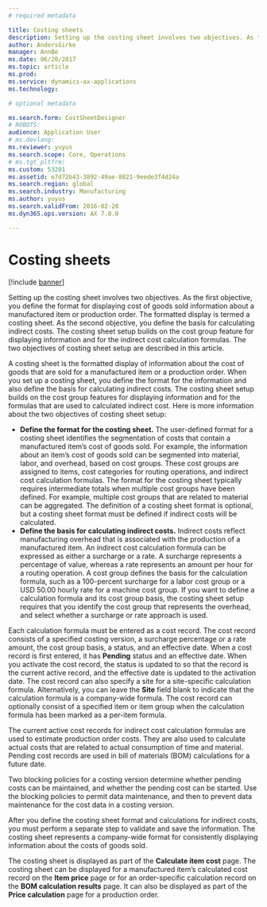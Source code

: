 ```yaml
---
# required metadata

title: Costing sheets
description: Setting up the costing sheet involves two objectives. As the first objective, you define the format for displaying cost of goods sold information about a manufactured item or production order. The formatted display is termed a costing sheet. As the second objective, you define the basis for calculating indirect costs. The costing sheet setup builds on the cost group feature for displaying information and for the indirect cost calculation formulas. The two objectives of costing sheet setup are described in this article. 
author: AndersGirke
manager: AnnBe
ms.date: 06/20/2017
ms.topic: article
ms.prod: 
ms.service: dynamics-ax-applications
ms.technology: 

# optional metadata

ms.search.form: CostSheetDesigner
# ROBOTS: 
audience: Application User
# ms.devlang: 
ms.reviewer: yuyus
ms.search.scope: Core, Operations
# ms.tgt_pltfrm: 
ms.custom: 53201
ms.assetid: e7d72b43-3892-49ae-8821-9eede3f4d24a
ms.search.region: global
ms.search.industry: Manufacturing
ms.author: yuyus
ms.search.validFrom: 2016-02-28
ms.dyn365.ops.version: AX 7.0.0

---
```


# Costing sheets

[!include [banner](../includes/banner.md)]

Setting up the costing sheet involves two objectives. As the first objective, you define the format for displaying cost of goods sold information about a manufactured item or production order. The formatted display is termed a costing sheet. As the second objective, you define the basis for calculating indirect costs. The costing sheet setup builds on the cost group feature for displaying information and for the indirect cost calculation formulas. The two objectives of costing sheet setup are described in this article. 

A costing sheet is the formatted display of information about the cost of goods that are sold for a manufactured item or a production order. When you set up a costing sheet, you define the format for the information and also define the basis for calculating indirect costs. The costing sheet setup builds on the cost group features for displaying information and for the formulas that are used to calculated indirect cost. Here is more information about the two objectives of costing sheet setup:
-   **Define the format for the costing sheet.** The user-defined format for a costing sheet identifies the segmentation of costs that contain a manufactured item’s cost of goods sold. For example, the information about an item’s cost of goods sold can be segmented into material, labor, and overhead, based on cost groups. These cost groups are assigned to items, cost categories for routing operations, and indirect cost calculation formulas. The format for the costing sheet typically requires intermediate totals when multiple cost groups have been defined. For example, multiple cost groups that are related to material can be aggregated. The definition of a costing sheet format is optional, but a costing sheet format must be defined if indirect costs will be calculated.
-   **Define the basis for calculating indirect costs.** Indirect costs reflect manufacturing overhead that is associated with the production of a manufactured item. An indirect cost calculation formula can be expressed as either a surcharge or a rate. A surcharge represents a percentage of value, whereas a rate represents an amount per hour for a routing operation. A cost group defines the basis for the calculation formula, such as a 100-percent surcharge for a labor cost group or a USD 50.00 hourly rate for a machine cost group. If you want to define a calculation formula and its cost group basis, the costing sheet setup requires that you identify the cost group that represents the overhead, and select whether a surcharge or rate approach is used.

Each calculation formula must be entered as a cost record. The cost record consists of a specified costing version, a surcharge percentage or a rate amount, the cost group basis, a status, and an effective date. When a cost record is first entered, it has **Pending** status and an effective date. When you activate the cost record, the status is updated to so that the record is the current active record, and the effective date is updated to the activation date. The cost record can also specify a site for a site-specific calculation formula. Alternatively, you can leave the **Site** field blank to indicate that the calculation formula is a company-wide formula. The cost record can optionally consist of a specified item or item group when the calculation formula has been marked as a per-item formula. 

The current active cost records for indirect cost calculation formulas are used to estimate production order costs. They are also used to calculate actual costs that are related to actual consumption of time and material. Pending cost records are used in bill of materials (BOM) calculations for a future date. 

Two blocking policies for a costing version determine whether pending costs can be maintained, and whether the pending cost can be started. Use the blocking policies to permit data maintenance, and then to prevent data maintenance for the cost data in a costing version. 

After you define the costing sheet format and calculations for indirect costs, you must perform a separate step to validate and save the information. The costing sheet represents a company-wide format for consistently displaying information about the costs of goods sold. 

The costing sheet is displayed as part of the **Calculate item cost** page. The costing sheet can be displayed for a manufactured item’s calculated cost record on the **Item price** page or for an order-specific calculation record on the **BOM calculation results** page. It can also be displayed as part of the **Price calculation** page for a production order.





